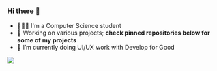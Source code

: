 ### Hi there 👋

<!--
**Lyton505/Lyton505** is a ✨ _special_ ✨ repository because its `README.md` (this file) appears on your GitHub profile.

Here are some ideas to get you started:

- 🔭 I’m currently working on ...
- 🌱 I’m currently learning ..
- 👯 I’m looking to collaborate on ...
- 🤔 I’m looking for help with ...
- 💬 Ask me about ...
- 📫 How to reach me: ...
- 😄 Pronouns: ...
- ⚡ Fun fact: ...
-->

- 👨🏽‍🎓 I'm a Computer Science student
- 🔭 Working on various projects; **check pinned repositories below for some of my projects**
- 🌱 I’m currently doing UI/UX work with Develop for Good
<!-- - 📫 Let's chat: [LinkedIn](https://www.linkedin.com/in/lytonmhlanga/) -->


<a href="https://github.com/Lyton505">
  <img align="center" src="https://github-readme-stats.vercel.app/api/top-langs?username=lyton505&layout=compact&langs_count=6&card_width=320"/>
</a>
